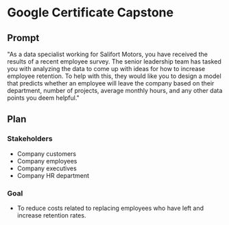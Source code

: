 # Google Certificate Capstone

## Prompt

"As a data specialist working for Salifort Motors, you have received the results
of a recent employee survey. The senior leadership team has tasked you with
analyzing the data to come up with ideas for how to increase employee retention.
To help with this, they would like you to design a model that predicts whether
an employee will leave the company based on their department, number of
projects, average monthly hours, and any other data points you deem helpful."

## Plan

### Stakeholders

- Company customers
- Company employees
- Company executives
- Company HR department

### Goal

- To reduce costs related to replacing employees who have left and increase 
retention rates.

